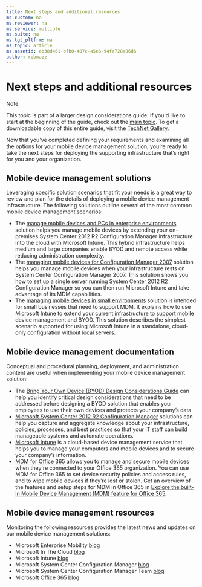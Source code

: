 ```yaml
---
title: Next steps and additional resources
ms.custom: na
ms.reviewer: na
ms.service: multiple
ms.suite: na
ms.tgt_pltfrm: na
ms.topic: article
ms.assetid: eb38d461-bfb0-407c-a5e6-94fa728a86d6
author: robmazz
---
```

# Next steps and additional resources

>[!NOTE]
>This topic is part of a larger design considerations guide. If you'd like to start at the beginning of the guide, check out the [main topic](mdm-design-considerations-guide.md). To get a downloadable copy of this entire guide, visit the [TechNet Gallery](https://gallery.technet.microsoft.com/Mobile-Device-Management-7d401582).

Now that you’ve completed defining your requirements and examining all the options for your mobile device management solution, you’re ready to take the next steps for deploying the supporting infrastructure that’s right for you and your organization.

## Mobile device management solutions 

Leveraging specific solution scenarios that fit your needs is a great way to review and plan for the details of deploying a mobile device management infrastructure. The following solutions outline several of the most common mobile device management scenarios: 

- The [manage mobile devices and PCs in enterprise environments](https://technet.microsoft.com/library/dn582037.aspx) solution helps you manage mobile devices by extending your on-premises System Center 2012 R2 Configuration Manager infrastructure into the cloud with Microsoft Intune. This hybrid infrastructure helps medium and large companies enable BYOD and remote access while reducing administration complexity. 
- The [managing mobile devices for Configuration Manager 2007](https://technet.microsoft.com/library/dn508400.aspx) solution helps you manage mobile devices when your infrastructure rests on System Center Configuration Manager 2007. This solution shows you how to set up a single server running System Center 2012 R2 Configuration Manager so you can then run Microsoft Intune and take advantage of its MDM capabilities.
- The [managing mobile devices in small environments](https://technet.microsoft.com/library/dn715906.aspx) solution is intended for small businesses that need to support MDM. It explains how to use Microsoft Intune to extend your current infrastructure to support mobile device management and BYOD. This solution describes the simplest scenario supported for using Microsoft Intune in a standalone, cloud-only configuration without local servers.
        
## Mobile device management documentation

Conceptual and procedural planning, deployment, and administration content are useful when implementing your mobile device management solution:

- The [Bring Your Own Device (BYOD) Design Considerations Guide](./BYOD-design-considerations-guide.md) can help you identify critical design considerations that need to be addressed before designing a BYOD solution that enables your employees to use their own devices and protects your company’s data.
- [Microsoft System Center 2012 R2 Configuration Manager](https://technet.microsoft.com/library/cc507089.aspx) solutions can help you capture and aggregate knowledge about your infrastructure, policies, processes, and best practices so that your IT staff can build manageable systems and automate operations.
- [Microsoft Intune](/Intune/) is a cloud-based device management service that helps you to manage your computers and mobile devices and to secure your company’s information.
- [MDM for Office 365](https://technet.microsoft.com/library/ms.o365.cc.devicepolicy.aspx) allows you to manage and secure mobile devices when they're connected to your Office 365 organization. You can use MDM for Office 365  to set device security policies and access rules, and to wipe mobile devices if they’re lost or stolen. Get an overview of the features and setup steps for MDM in Office 365 in [Explore the built-in Mobile Device Management (MDM) feature for Office 365](https://blogs.office.com/2015/07/21/explore-the-built-in-mobile-device-management-mdm-feature-for-office-365/).

## Mobile device management resources

Monitoring the following resources provides the latest news and updates on our mobile device management solutions:

- Microsoft Enterprise Mobility [blog](http://blogs.technet.com/b/enterprisemobility/)
- Microsoft In The Cloud [blog](http://blogs.technet.com/b/in_the_cloud/)
- Microsoft Intune [blog](http://blogs.technet.com/b/microsoftintune/)
- Microsoft System Center Configuration Manager [blog](http://blogs.technet.com/b/configurationmgr/)
- Microsoft System Center Configuration Manager Team [blog](http://blogs.technet.com/b/configmgrteam/)
- Microsoft Office 365 [blog](http://blogs.office.com/office365forbusiness/)
